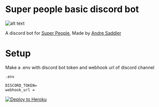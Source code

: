 #  Super people basic discord bot

![alt text](https://cdn.geegee.net/front/85867ff/_next/images/cbt/img_w_bg1.png)

A discord bot for [Super People](https://geegee.net/en/news), Made by [Andre Saddler](https://github.com/axsddlr)

# Setup
Make a .env with discord bot token and webhook url of discord channel

`.env`
```
DISCORD_TOKEN=
webhook_url =
```


<p><a href="https://heroku.com/deploy" rel="nofollow"><img src="https://camo.githubusercontent.com/c0824806f5221ebb7d25e559568582dd39dd1170/68747470733a2f2f7777772e6865726f6b7563646e2e636f6d2f6465706c6f792f627574746f6e2e706e67" alt="Deploy to Heroku" data-canonical-src="https://www.herokucdn.com/deploy/button.png" style="max-width:100%;"></a></p>